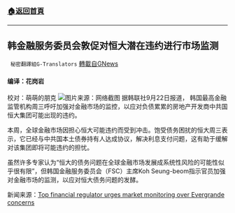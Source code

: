 ###  [:house:返回首頁](https://github.com/ourhimalayas/txt)
---


## 韩金融服务委员会敦促对恒大潜在违约进行市场监测
` 秘密翻譯組G-Translators` [轉載自GNews](https://gnews.org/zh-hans/1549101/)

#### 编译：花岗岩
校对：萌萌的朋克
![](https://assets.gnews.org/wp-content/uploads/2021/09/6-19.jpg)图片来源：网络截图
据韩联社9月22日报道， 韩国最高金融监管机构周三呼吁加强对金融市场的监控，以应对负债累累的房地产开发商中共国恒大集团可能出现的违约。

本周，全球金融市场因担心恒大可能违约而受到冲击。饱受债务困扰的恒大周三表示，它已经与中共国本土债券持有人达成协议，解决利息支付问题，这有助于缓解对该集团即将可能违约的担忧。

虽然许多专家认为“恒大的债务问题在全球金融市场发展成系统性风险的可能性似乎很有限”，但韩国金融服务委员会（FSC）主席Koh Seung-beom指示官员加强对金融市场的监测，以应对恒大债务问题的发酵。

新闻来源：[Top financial regulator urges market monitoring over Evergrande concerns](https://en.yna.co.kr/view/AEN20210922005600320)
